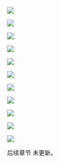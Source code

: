 ![](https://gitee.com/hxc8/images3/raw/master/img/202407172249411.jpg)

![](https://gitee.com/hxc8/images3/raw/master/img/202407172249357.jpg)

![](images/WEBRESOURCE801a1c82ba927466df5eafff0157160a截图.png)

![](https://gitee.com/hxc8/images3/raw/master/img/202407172250889.jpg)

![](https://gitee.com/hxc8/images3/raw/master/img/202407172250991.jpg)

![](https://gitee.com/hxc8/images3/raw/master/img/202407172250334.jpg)

![](https://gitee.com/hxc8/images3/raw/master/img/202407172250766.jpg)

![](images/WEBRESOURCE67d852a1d21c0275a15e9c44c74e7f37截图.png)

![](https://gitee.com/hxc8/images3/raw/master/img/202407172250811.jpg)

![](https://gitee.com/hxc8/images3/raw/master/img/202407172250727.jpg)

![](https://gitee.com/hxc8/images3/raw/master/img/202407172250977.jpg)

后续章节 未更新。